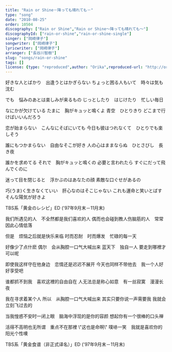 ```yaml
---
title: "Rain or Shine－降っても晴れても－"
type: "song"
date: "2010-08-25"
order: 10504
discography: ["Rain or Shine","Rain or Shine～降っても晴れても〜"]
discographyId: ["rain-or-shine","rain-or-shine-single"]
singer: ["岡崎律子"]
songwriter: ["岡崎律子"]
lyricwriter: ["岡崎律子"]
arranger: ["長谷川智樹"]
slug: "songs/rain-or-shine"
tags: []
license: {type: "reproduced",author: "Orika",reproduced-url: "http://orikamushi.myweb.hinet.net/",reproduced-website: "織歌蟲網站"}
---
```


好きな人とばかり　出逢うとはかぎらない 
ちょっと困る人もいて　時々は気も沈む 

でも　悩みのあとは楽しみが来るもの 
じっとしたり　はじけたり　忙しい毎日 

なにかが欠けている 
たまに　胸がキュッと鳴くよ 
青空　ひとりきり 
どこまで行けばいいんだろう 

恋が始まらない　こんなにそばにいても 
今日も彼はつれなくて　ひとりでも楽しそう 

誰にもつかまらない　自由なそこが好き 
人の心はままならぬ　ひとさびし　長き夜 

誰かを求めてる 
それで　胸がキュッと鳴くの 
必要と言われたら 
すぐにだって飛んでくのに 

迷って目を閉じると　浮かぶのはあなたの顔 
素敵な口ぐせがあるの 

巧(うま)く生きなくていい　肝心なのはそこじゃない 
これも運命と笑いとばす　そんな陽気が好きよ

TBS系「黄金のレシピ」ED ('97年9月末－11月末)

我们所遇见的人　不全然都是我们喜欢的人 
偶而也会碰到教人伤脑筋的人　常常因此心情低落 

但是　烦恼之后就是快乐来临 
时而忍耐　时而爆发　忙碌的每一天 

好像少了点什麽 
偶尔　会从胸腔一口气大喊出来 
蓝天下　独自一人 
要走到哪裡才可以呢 

即使我这样守在他身边　恋情还是迟迟不展开 
今天也同样不带他去　我一个人好好享受吧 

谁都抓不到我　喜欢这裡的自由自在 
人无法总是称心如意　有一丝寂寞　漫漫长夜 

我在寻求着某个人 
所以　从胸腔一口气大喊出来 
其实只要你说一声需要我 
我就会立刻飞过去的 

当我惶惑不安时一闭上眼　脑海中浮现的是你的容颜 
想起你有一个很棒的口头禅 

活得不高明也无所谓　重点不在那裡 
\\"这也是命啊\\" 噗哧一笑　我就是喜欢你的阳光个性噢

TBS系「黄金食谱（非正式译名）」ED ('97年9月末－11月末)
